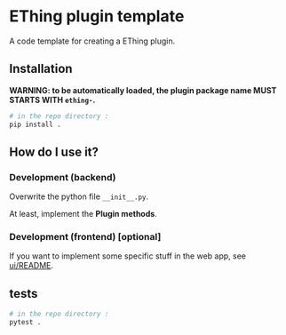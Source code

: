 
# EThing plugin template

A code template for creating a EThing plugin.


## Installation

**WARNING: to be automatically loaded, the plugin package name MUST STARTS WITH `ething-`.**

```bash
# in the repo directory :
pip install .
```

## How do I use it?


### Development (backend)

Overwrite the python file `__init__.py`.

At least, implement the **Plugin methods**.


### Development (frontend) [optional]

If you want to implement some specific stuff in the web app, see [ui/README](plugin/ui/README.md).


## tests

```bash
# in the repo directory :
pytest .
```

